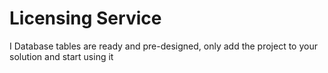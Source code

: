 # Licensing Service
I Database tables are ready and pre-designed, only add the project to your solution and start using it
